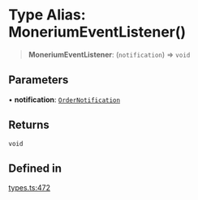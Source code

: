 # Type Alias: MoneriumEventListener()

> **MoneriumEventListener**: (`notification`) => `void`

## Parameters

• **notification**: [`OrderNotification`](/docs/SDK/interfaces/OrderNotification.md)

## Returns

`void`

## Defined in

[types.ts:472](https://github.com/monerium/js-monorepo/blob/bdb556f177407a98459f8edb039e31cf37d07d7a/packages/sdk/src/types.ts#L472)
